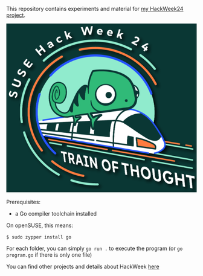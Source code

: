 This repository contains experiments and material for [my HackWeek24 project](https://hackweek.opensuse.org/24/projects/hack-on-rich-terminal-user-interfaces).

![logo](images/hw_logo_orig.png)

Prerequisites:
- a Go compiler toolchain installed

On openSUSE, this means:

```
$ sudo zypper install go
```

For each folder, you can simply `go run .` to execute the program (or `go program.go` if there is only one file)

You can find other projects and details about HackWeek [here](https://hackweek.opensuse.org)


